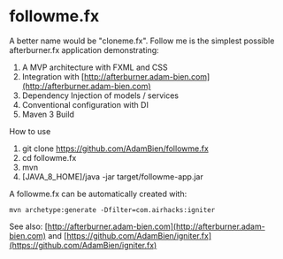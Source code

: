 followme.fx
===========

A better name would be "cloneme.fx". Follow me is the simplest possible afterburner.fx
application demonstrating:

1. A MVP architecture with FXML and CSS
2. Integration with [http://afterburner.adam-bien.com](http://afterburner.adam-bien.com)
3. Dependency Injection of models / services
4. Conventional configuration with DI
5. Maven 3 Build

How to use

1. git clone https://github.com/AdamBien/followme.fx
2. cd followme.fx
3. mvn
4. [JAVA_8_HOME]/java -jar target/followme-app.jar

A followme.fx can be automatically created with: 

`mvn archetype:generate -Dfilter=com.airhacks:igniter`


See also: [http://afterburner.adam-bien.com](http://afterburner.adam-bien.com)
and [https://github.com/AdamBien/igniter.fx](https://github.com/AdamBien/igniter.fx)
